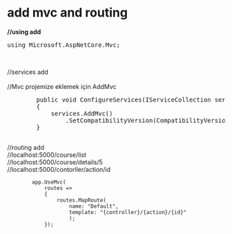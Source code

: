 # add mvc and routing
<b>//using add</b><br>
<pre>
using Microsoft.AspNetCore.Mvc;<br><br>
</pre>
//services add<br><br>
//Mvc projemize eklemek için AddMvc
<pre>
        public void ConfigureServices(IServiceCollection services)
        {
            services.AddMvc()
                .SetCompatibilityVersion(CompatibilityVersion.Version_2_2);
        }
        </pre>

//routing add<br>
            //localhost:5000/course/list<br>
            //localhost:5000/course/details/5<br>
            //localhost:5000/contorller/action/id<br>

            app.UseMvc(
                routes =>
                {
                    routes.MapRoute(
                        name: "Default",
                        template: "{controller}/{action}/{id}"
                        );
                });
